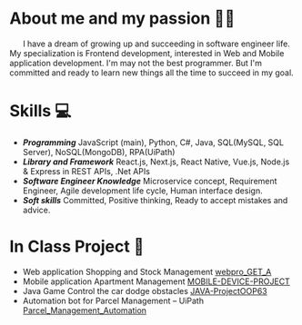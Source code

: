 # About me and my passion 👩‍💻

&nbsp;&nbsp;&nbsp;&nbsp;&nbsp;&nbsp;I have a dream of growing up and succeeding in software engineer life. My specialization is Frontend development, interested in Web and Mobile application development. I'm may not the best programmer. But I'm committed and ready to learn new things all the time to succeed in my goal.

# Skills 💻
* ***Programming*** JavaScript (main), Python, C#, Java, SQL(MySQL, SQL Server), NoSQL(MongoDB), RPA(UiPath)
* ***Library and Framework*** React.js, Next.js, React Native, Vue.js, Node.js & Express in REST APIs, .Net APIs
* ***Software Engineer Knowledge*** Microservice concept, Requirement Engineer, Agile development life cycle, Human interface design.
* ***Soft skills*** Committed, Positive thinking, Ready to accept mistakes and advice.

# In Class Project 📌
* Web application Shopping and Stock Management <a href="https://github.com/fluke1352/webpro_GET_A/tree/main/finalproject">webpro_GET_A</a>
* Mobile application Apartment Management <a href="https://github.com/macsakarn/MOBILE-DEVICE-PROJECT">MOBILE-DEVICE-PROJECT</a>
* Java Game Control the car dodge obstacles <a href="https://github.com/bankjirayuth/JAVA-ProjectOOP63">JAVA-ProjectOOP63</a>
* Automation bot for Parcel Management – UiPath <a href="https://github.com/bankjirayuth/Parcel_Management_Automation--RPAbot_UiPath">Parcel_Management_Automation</a>
